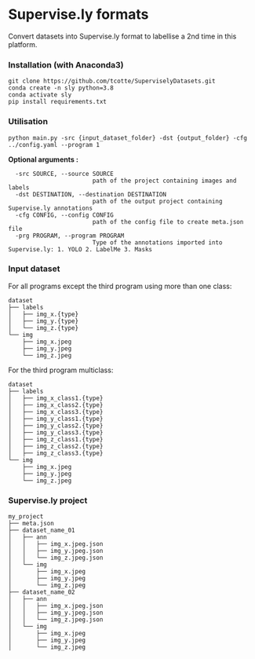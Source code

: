 # Supervise.ly formats

Convert datasets into Supervise.ly format to labellise a 2nd time in this platform.

### Installation (with Anaconda3)
```
git clone https://github.com/tcotte/SuperviselyDatasets.git
conda create -n sly python=3.8
conda activate sly
pip install requirements.txt
```


### Utilisation 
```
python main.py -src {input_dataset_folder} -dst {output_folder} -cfg ../config.yaml --program 1
```

**Optional arguments :**
```
  -src SOURCE, --source SOURCE
                        path of the project containing images and labels
  -dst DESTINATION, --destination DESTINATION
                        path of the output project containing Supervise.ly annotations
  -cfg CONFIG, --config CONFIG
                        path of the config file to create meta.json file
  -prg PROGRAM, --program PROGRAM
                        Type of the annotations imported into Supervise.ly: 1. YOLO 2. LabelMe 3. Masks
```

### Input dataset

For all programs except the third program using more than one class:
```
dataset
├── labels
│   ├── img_x.{type}
│   ├── img_y.{type}
│   └── img_z.{type}
└── img
    ├── img_x.jpeg
    ├── img_y.jpeg
    └── img_z.jpeg

```

For the third program multiclass:

```
dataset
├── labels
│   ├── img_x_class1.{type}
│   ├── img_x_class2.{type}
│   ├── img_x_class3.{type}
│   ├── img_y_class1.{type}
│   ├── img_y_class2.{type}
│   ├── img_y_class3.{type}
│   ├── img_z_class1.{type}
│   ├── img_z_class2.{type}
│   ├── img_z_class3.{type}
└── img
    ├── img_x.jpeg
    ├── img_y.jpeg
    └── img_z.jpeg

```


### Supervise.ly project
```
my_project
├── meta.json
├── dataset_name_01
│   ├── ann
│   │   ├── img_x.jpeg.json
│   │   ├── img_y.jpeg.json
│   │   └── img_z.jpeg.json
│   └── img
│       ├── img_x.jpeg
│       ├── img_y.jpeg
│       └── img_z.jpeg
├── dataset_name_02
│   ├── ann
│   │   ├── img_x.jpeg.json
│   │   ├── img_y.jpeg.json
│   │   └── img_z.jpeg.json
│   └── img
│       ├── img_x.jpeg
│       ├── img_y.jpeg
│       └── img_z.jpeg
```

